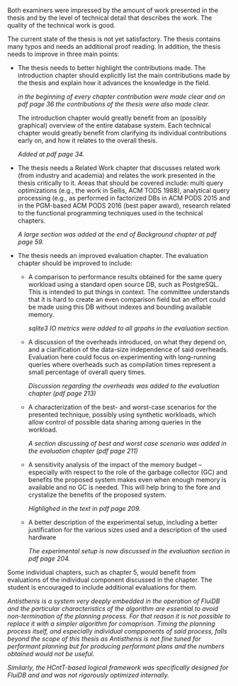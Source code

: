 Both examiners were impressed by the amount of work presented in the
thesis and by the level of technical detail that describes the
work. The quality of the technical work is good.


The current state of the thesis is not yet satisfactory. The thesis
contains many typos and needs an additional proof reading. In
addition, the thesis needs to improve in three main points:


- The thesis needs to better highlight the contributions made. The
  introduction chapter should explicitly list the main contributions
  made by the thesis and explain how it advances the knowledge in the
  field.

  *in the beginning of every chapter contribution were made clear and
  on pdf page 36 the contributions of the thesis were also made clear.*

  The introduction chapter would greatly benefit from an (possibly
  graphical) overview of the entire database system. Each technical
  chapter would greatly benefit from clarifying its individual
  contributions early on, and how it relates to the overall thesis.

  *Added at pdf page 34.*

- The thesis needs a Related Work chapter that discusses related work
  (from industry and academia) and relates the work presented in the
  thesis critically to it. Areas that should be covered include: multi
  query optimizations (e.g., the work in Sellis, ACM TODS 1988),
  analytical query processing (e.g., as performed in factorized DBs in
  ACM PODS 2015 and in the PGM-based ACM PODS 2016 (best paper award),
  research related to the functional programming techniques used in
  the technical chapters.

  *A large section was added at the end of Background chapter at pdf
   page 59.*

- The thesis needs an improved evaluation chapter. The evaluation
  chapter should be improved to include:

  - A comparison to performance results obtained for the same query
    workload using a standard open source DB, such as PostgreSQL. This
    is intended to put things in context. The committee understands
    that it is hard to create an even comparison field but an effort
    could be made using this DB without indexes and bounding available
    memory.

    *sqlite3 IO metrics were added to all grpahs in the evaluation
    section.*

  - A discussion of the overheads introduced, on what they depend on,
    and a clarification of the data-size independence of said
    overheads. Evaluation here could focus on experimenting with
    long-running queries where overheads such as compilation times
    represent a small percentage of overall query times.

    *Discussion regarding the overheads was added to the evaluation
    chapter (pdf page 213)*


  - A characterization of the best- and worst-case scenarios for the
    presented technique, possibly using synthetic workloads, which
    allow control of possible data sharing among queries in the
    workload.

    *A section discussing of best and worst case scenario was added
    in the evaluation chapter (pdf page 211)*

  - A sensitivity analysis of the impact of the memory budget –
    especially with respect to the role of the garbage collector (GC)
    and benefits the proposed system makes even when enough memory is
    available and no GC is needed. This will help bring to the fore
    and crystalize the benefits of the proposed system.

    *Highlighed in the text in pdf page 209.*

  - A better description of the experimental setup, including a better
    justification for the various sizes used and a description of the
    used hardware

    *The experimental setup is now discussed in the evaluation
    section in pdf page 204.*


Some individual chapters, such as chapter 5, would benefit from
evaluations of the individual component discussed in the chapter. The
student is encouraged to include additional evaluations for them.

*Antisthenis is a system very deeply embedded in the operation of
FluiDB and the particular characteristics of the algorithm are
essential to avoid non-termination of the planning process. For that
reason it is not possible to replace it with a simpler algorithm for
comaprison. Timing the planning process itself, and especially
individual compponents of said process, falls beyond the scope of this
thesis as Antisthenis is not fine tuned for performant planning but
for producing performant plans and the numbers obtained would not be
useful.*

*Similarly, the HCntT-based logical framework was specifically
designed for FluiDB and and was not rigorously optimized internally.*

